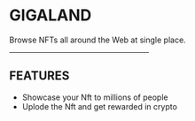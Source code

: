 # GIGALAND

<p>Browse NFTs all around the Web at single place.</p> 

<hr style="width:50%", size="3">

<h2>FEATURES</h2>
<ul>
    <li>Showcase your Nft to millions of people</li>
    <li>Uplode the Nft and get rewarded in crypto</li>
</ul>


